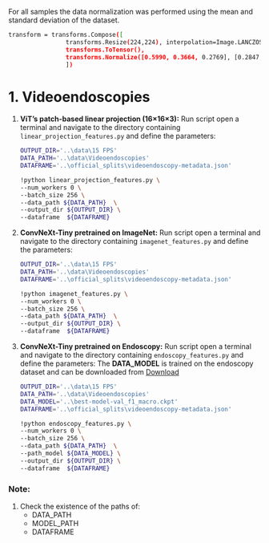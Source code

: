 For all samples the data normalization was performed using the mean and standard deviation of the dataset.
  ```bash
  transform = transforms.Compose([
                  transforms.Resize(224,224), interpolation=Image.LANCZOS), 
                  transforms.ToTensor(),
                  transforms.Normalize([0.5990, 0.3664, 0.2769], [0.2847, 0.2190, 0.1772])
                  ]) 
  ```


# 1. Videoendoscopies
1. **ViT’s patch-based linear projection (16×16×3):** Run script open a terminal and navigate to the directory containing `linear_projection_features.py` and define the parameters:

    ```bash
    OUTPUT_DIR='..\data\15 FPS'
    DATA_PATH='..\data\Videoendoscopies'
    DATAFRAME='..\official_splits\videoendoscopy-metadata.json'

    !python linear_projection_features.py \
    --num_workers 0 \
    --batch_size 256 \
    --data_path ${DATA_PATH}  \
    --output_dir ${OUTPUT_DIR} \
    --dataframe  ${DATAFRAME}  
    ```
2. **ConvNeXt-Tiny pretrained on ImageNet:** Run script open a terminal and navigate to the directory containing `imagenet_features.py` and define the parameters:

    ```bash
    OUTPUT_DIR='..\data\15 FPS'
    DATA_PATH='..\data\Videoendoscopies'
    DATAFRAME='..\official_splits\videoendoscopy-metadata.json'

    !python imagenet_features.py \
    --num_workers 0 \
    --batch_size 256 \
    --data_path ${DATA_PATH}  \
    --output_dir ${OUTPUT_DIR} \
    --dataframe  ${DATAFRAME}  
    ```
3. **ConvNeXt-Tiny pretrained on Endoscopy:** Run script open a terminal and navigate to the directory containing `endoscopy_features.py` and define the parameters:
The **DATA_MODEL** is trained on the endoscopy dataset and can be downloaded from [Download](https://drive.google.com/uc?id=1ehpeF044ABRcwa6xMQ9zFRGfxWtuOav9)

    ```bash
    OUTPUT_DIR='..\data\15 FPS'
    DATA_PATH='..\data\Videoendoscopies'
    DATA_MODEL='..\best-model-val_f1_macro.ckpt'
    DATAFRAME='..\official_splits\videoendoscopy-metadata.json'

    !python endoscopy_features.py \
    --num_workers 0 \
    --batch_size 256 \
    --data_path ${DATA_PATH}  \
    --path_model ${DATA_MODEL} \
    --output_dir ${OUTPUT_DIR} \
    --dataframe  ${DATAFRAME}  
    ```


### Note:
1. Check the existence of the paths of: 
   - DATA_PATH
   - MODEL_PATH
   - DATAFRAME 

